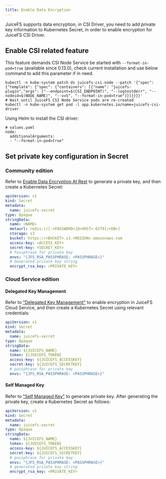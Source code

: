```yaml
---
title: Enable Data Encryption
---
```


JuiceFS supports data encryption, in CSI Driver, you need to add private key information to Kubernetes Secret, in order to enable encryption for JuiceFS CSI Driver.

## Enable CSI related feature

This feature demands CSI Node Service be started with `--format-in-pod=true` (available since 0.13.0), check current installation and use below command to add this parameter if in need.

```shell
kubectl -n kube-system patch ds juicefs-csi-node --patch '{"spec": {"template": {"spec": {"containers": [{"name": "juicefs-plugin","args": ["--endpoint=$(CSI_ENDPOINT)", "--logtostderr", "--nodeid=$(NODE_NAME)", "--v=5", "--format-in-pod=true"]}]}}}}'
# Wait until JuiceFS CSI Node Service pods are re-created
kubectl -n kube-system get pod -l app.kubernetes.io/name=juicefs-csi-driver
```

Using Helm to install the CSI driver:
```
# values.yaml
node:
  additionalArguments:
  - "--format-in-pod=true"
```

## Set private key configuration in Secret

### Community edition

Refer to [Enable Data Encryption At Rest](https://juicefs.com/docs/community/security/encrypt/#enable-data-encryption-at-rest) to generate a private key, and then create a Kubernetes Secret:

```yaml {13-16}
apiVersion: v1
kind: Secret
metadata:
  name: juicefs-secret
type: Opaque
stringData:
  name: <NAME>
  metaurl: redis://[:<PASSWORD>]@<HOST>:6379[/<DB>]
  storage: s3
  bucket: https://<BUCKET>.s3.<REGION>.amazonaws.com
  access-key: <ACCESS_KEY>
  secret-key: <SECRET_KEY>
  # Passphrase for private key
  envs: "{JFS_RSA_PASSPHRASE: <PASSPHRASE>}"
  # Generated private key string
  encrypt_rsa_key: <PRIVATE_KEY>
```

### Cloud Service edition

#### Delegated Key Management

Refer to ["Delegated Key Management"](https://juicefs.com/docs/cloud/encryption#delegated-key-management) to enable encryption in JuiceFS Cloud Service, and then create a Kubernetes Secret using relevant credentials:

```yaml {11-12}
apiVersion: v1
kind: Secret
metadata:
  name: juicefs-secret
type: Opaque
stringData:
  name: ${JUICEFS_NAME}
  token: ${JUICEFS_TOKEN}
  access-key: ${JUICEFS_ACCESSKEY}
  secret-key: ${JUICEFS_SECRETKEY}
  # passphrase for private key
  envs: "{JFS_RSA_PASSPHRASE: <PASSPHRASE>}"
```

#### Self Managed Key

Refer to ["Self Managed Key"](https://juicefs.com/docs/cloud/encryption#self-managed-key) to generate private key. After generating the private key, create a Kubernetes Secret as follows:

```yaml {11-14}
apiVersion: v1
kind: Secret
metadata:
  name: juicefs-secret
type: Opaque
stringData:
  name: ${JUICEFS_NAME}
  token: ${JUICEFS_TOKEN}
  access-key: ${JUICEFS_ACCESSKEY}
  secret-key: ${JUICEFS_SECRETKEY}
  # passphrase for private key
  envs: "{JFS_RSA_PASSPHRASE: <PASSPHRASE>}"
  # generated private key string
  encrypt_rsa_key: <PRIVATE_KEY>
```
